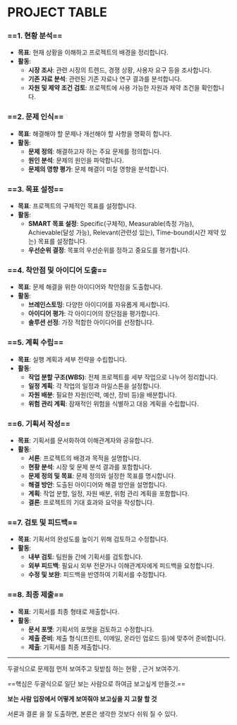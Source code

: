 
# PROJECT TABLE

### ==1. 현황 분석==

- **목표**: 현재 상황을 이해하고 프로젝트의 배경을 정리합니다.
- **활동**:
    - **시장 조사**: 관련 시장의 트렌드, 경쟁 상황, 사용자 요구 등을 조사합니다.
    - **기존 자료 분석**: 관련된 기존 자료나 연구 결과를 분석합니다.
    - **자원 및 제약 조건 검토**: 프로젝트에 사용 가능한 자원과 제약 조건을 확인합니다.

### ==2. 문제 인식==

- **목표**: 해결해야 할 문제나 개선해야 할 사항을 명확히 합니다.
- **활동**:
    - **문제 정의**: 해결하고자 하는 주요 문제를 정의합니다.
    - **원인 분석**: 문제의 원인을 파악합니다.
    - **문제의 영향 평가**: 문제 해결이 미칠 영향을 분석합니다.

### ==3. 목표 설정==

- **목표**: 프로젝트의 구체적인 목표를 설정합니다.
- **활동**:
    - **SMART 목표 설정**: Specific(구체적), Measurable(측정 가능), Achievable(달성 가능), Relevant(관련성 있는), Time-bound(시간 제약 있는) 목표를 설정합니다.
    - **우선순위 결정**: 목표의 우선순위를 정하고 중요도를 평가합니다.

### ==4. 착안점 및 아이디어 도출==

- **목표**: 문제 해결을 위한 아이디어와 착안점을 도출합니다.
- **활동**:
    - **브레인스토밍**: 다양한 아이디어를 자유롭게 제시합니다.
    - **아이디어 평가**: 각 아이디어의 장단점을 평가합니다.
    - **솔루션 선정**: 가장 적합한 아이디어를 선정합니다.

### ==5. 계획 수립==

- **목표**: 실행 계획과 세부 전략을 수립합니다.
- **활동**:
    - **작업 분할 구조(WBS)**: 전체 프로젝트를 세부 작업으로 나누어 정리합니다.
    - **일정 계획**: 각 작업의 일정과 마일스톤을 설정합니다.
    - **자원 배분**: 필요한 자원(인력, 예산, 장비 등)을 배분합니다.
    - **위험 관리 계획**: 잠재적인 위험을 식별하고 대응 계획을 수립합니다.

### ==6. 기획서 작성==

- **목표**: 기획서를 문서화하여 이해관계자와 공유합니다.
- **활동**:
    - **서론**: 프로젝트의 배경과 목적을 설명합니다.
    - **현황 분석**: 시장 및 문제 분석 결과를 포함합니다.
    - **문제 정의 및 목표**: 문제 정의와 설정한 목표를 명시합니다.
    - **해결 방안**: 도출된 아이디어와 해결 방안을 설명합니다.
    - **계획**: 작업 분할, 일정, 자원 배분, 위험 관리 계획을 포함합니다.
    - **결론**: 프로젝트의 기대 효과와 요약을 작성합니다.

### ==7. 검토 및 피드백==

- **목표**: 기획서의 완성도를 높이기 위해 검토하고 수정합니다.
- **활동**:
    - **내부 검토**: 팀원들 간에 기획서를 검토합니다.
    - **외부 피드백**: 필요시 외부 전문가나 이해관계자에게 피드백을 요청합니다.
    - **수정 및 보완**: 피드백을 반영하여 기획서를 수정합니다.

### ==8. 최종 제출==

- **목표**: 기획서를 최종 형태로 제출합니다.
- **활동**:
    - **문서 포맷**: 기획서의 포맷을 검토하고 수정합니다.
    - **제출 준비**: 제출 형식(프린트, 이메일, 온라인 업로드 등)에 맞추어 준비합니다.
    - **제출**: 기획서를 최종 제출합니다.

---

두괄식으로 문제점 먼저 보여주고 뒷받침 하는 현황 , 근거 보여주기.

==핵심은 두괄식으로 일단 보는 사람으로 하여금 보고싶게 만들것.==

**보는 사람 입장에서 어떻게 보여줘야 보고싶을 지 고찰 할 것**

서론과 결론 을 잘 도출하면, 본론은 생각한 것보다 쉬워 질 수 있다.